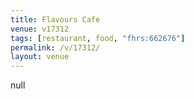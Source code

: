 ```yaml
---
title: Flavours Cafe
venue: v17312
tags: [restaurant, food, "fhrs:662676"]
permalink: /v/17312/
layout: venue
---
```

null